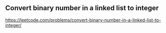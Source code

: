 ## Convert binary number in a linked list to integer
https://leetcode.com/problems/convert-binary-number-in-a-linked-list-to-integer/
